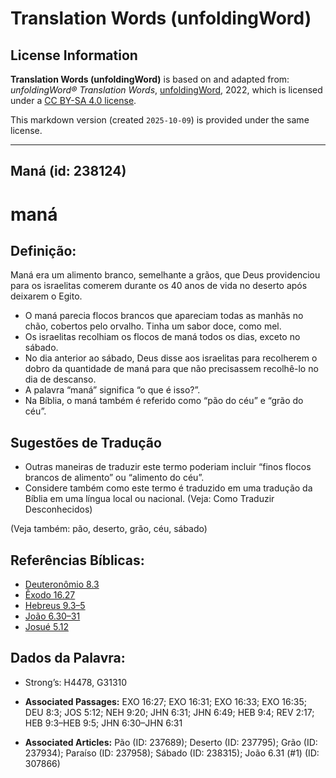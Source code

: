 # Translation Words (unfoldingWord)

## License Information

**Translation Words (unfoldingWord)** is based on and adapted from: _unfoldingWord® Translation Words_, [unfoldingWord](https://unfoldingword.org/utw), 2022, which is licensed under a [CC BY-SA 4.0 license](https://creativecommons.org/licenses/by-sa/4.0/legalcode.en).

This markdown version (created `2025-10-09`) is provided under the same license.



--------------------------------

## Maná (id: 238124)

maná
====

Definição:
----------

Maná era um alimento branco, semelhante a grãos, que Deus providenciou para os israelitas comerem durante os 40 anos de vida no deserto após deixarem o Egito.

* O maná parecia flocos brancos que apareciam todas as manhãs no chão, cobertos pelo orvalho. Tinha um sabor doce, como mel.
* Os israelitas recolhiam os flocos de maná todos os dias, exceto no sábado.
* No dia anterior ao sábado, Deus disse aos israelitas para recolherem o dobro da quantidade de maná para que não precisassem recolhê\-lo no dia de descanso.
* A palavra “maná” significa “o que é isso?”.
* Na Bíblia, o maná também é referido como “pão do céu” e “grão do céu”.

Sugestões de Tradução
---------------------

* Outras maneiras de traduzir este termo poderiam incluir “finos flocos brancos de alimento” ou “alimento do céu”.
* Considere também como este termo é traduzido em uma tradução da Bíblia em uma língua local ou nacional. (Veja: Como Traduzir Desconhecidos)

(Veja também: pão, deserto, grão, céu, sábado)

Referências Bíblicas:
---------------------

* [Deuteronômio 8\.3](https://ref.ly/Deut8:3)
* [Êxodo 16\.27](https://ref.ly/Exod16:27)
* [Hebreus 9\.3–5](https://ref.ly/Heb9:3-Heb9:5)
* [João 6\.30–31](https://ref.ly/John6:30-John6:31)
* [Josué 5\.12](https://ref.ly/Josh5:12)

Dados da Palavra:
-----------------

* Strong’s: H4478, G31310

* **Associated Passages:** EXO 16:27; EXO 16:31; EXO 16:33; EXO 16:35; DEU 8:3; JOS 5:12; NEH 9:20; JHN 6:31; JHN 6:49; HEB 9:4; REV 2:17; HEB 9:3–HEB 9:5; JHN 6:30–JHN 6:31
* **Associated Articles:** Pão (ID: 237689); Deserto (ID: 237795); Grão (ID: 237934); Paraíso (ID: 237958); Sábado (ID: 238315); João 6.31 (#1) (ID: 307866)

